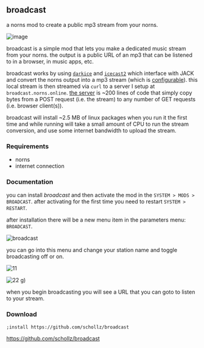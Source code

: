## broadcast

a norns mod to create a public mp3 stream from your norns.

![image](https://user-images.githubusercontent.com/6550035/148565246-6ab76ee5-68da-498c-9ea8-885bbc36ae5f.png)


broadcast is a simple mod that lets you make a dedicated music stream from your norns. the output is a public URL of an mp3 that can be listened to in a browser, in music apps, etc.

broadcast works by using [`darkice`](http://www.darkice.org/) and [`icecast2`](https://icecast.org/) which interface with JACK and convert the norns output into a mp3 stream (which is [configurable](https://github.com/schollz/broadcast/blob/main/darkice.cfg#L18)). this local stream is then streamed via `curl` to a server I setup at `broadcast.norns.online`. [the server](https://github.com/schollz/broadcast-server) is ~200 lines of code that simply copy bytes from a POST request (i.e. the stream) to any number of GET requests (i.e. browser client(s)).


broadcast will install ~2.5 MB of linux packages when you run it the first time and while running will take a small amount of CPU to run the stream conversion, and use some internet bandwidth to upload the stream.

### Requirements

- norns
- internet connection

### Documentation

you can install *broadcast* and then activate the mod in the `SYSTEM > MODS > BROADCAST`. after activating for the first time you need to restart `SYSTEM > RESTART`. 

after installation there will be a new menu item in the parameters menu: `BROADCAST`.


![broadcast](https://user-images.githubusercontent.com/6550035/148565235-bffa75a4-42ad-489b-bc07-e4ad8ac489e7.png)

you can go into this menu and change your station name and toggle broadcasting off or on.

![11](https://user-images.githubusercontent.com/6550035/148567598-820c8c3f-25dd-40b9-8fbd-17b765b11401.png)

![22](https://user-images.githubusercontent.com/6550035/148567603-8aaef393-c979-4225-af56-76a2929b7c2f.png)
g)


when you begin broadcasting you will see a URL that you can goto to listen to your stream.



### Download

```
;install https://github.com/schollz/broadcast
```

https://github.com/schollz/broadcast